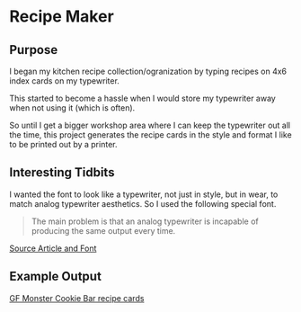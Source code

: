 # Recipe Maker

## Purpose

I began my kitchen recipe collection/ogranization by typing recipes on 4x6 index cards on my typewriter.

This started to become a hassle when I would store my typewriter away when not using it (which is often).

So until I get a bigger workshop area where I can keep the typewriter out all the time, 
this project generates the recipe cards in the style and format I like to be printed out by a printer.

## Interesting Tidbits

I wanted the font to look like a typewriter, not just in style, but in wear, to match analog typewriter aesthetics. So I used the following special font.

> The main problem is that an analog typewriter is incapable of producing the same output every time.

[Source Article and Font](https://copypaste.wtf/TT2020/docs/moreinfo.html)

## Example Output

[GF Monster Cookie Bar recipe cards](https://evanvin.github.io/static/projects/recipe_maker/GFMonsterCookieBars.pdf)
